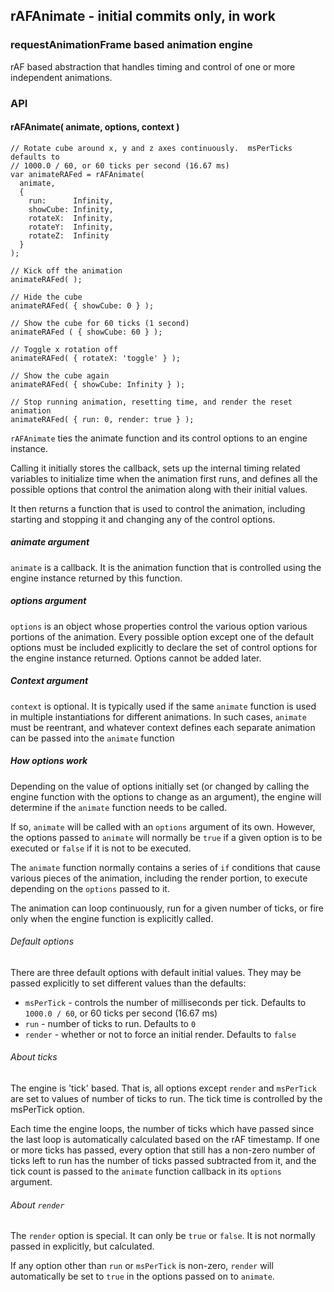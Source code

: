 ## rAFAnimate - initial commits only, in work

### requestAnimationFrame based animation engine
rAF based abstraction that handles timing and control of one or more independent
animations.

### API

#### rAFAnimate( animate, options, context )

    // Rotate cube around x, y and z axes continuously.  msPerTicks defaults to
    // 1000.0 / 60, or 60 ticks per second (16.67 ms)
    var animateRAFed = rAFAnimate(
      animate,
      {
        run:      Infinity,
        showCube: Infinity,
        rotateX:  Infinity,
        rotateY:  Infinity,
        rotateZ:  Infinity
      }
    );

    // Kick off the animation
    animateRAFed( );

    // Hide the cube
    animateRAFed( { showCube: 0 } );

    // Show the cube for 60 ticks (1 second)
    animateRAFed ( { showCube: 60 } );

    // Toggle x rotation off
    animateRAFed( { rotateX: 'toggle' } );

    // Show the cube again
    animateRAFed( { showCube: Infinity } );

    // Stop running animation, resetting time, and render the reset animation
    animateRAFed( { run: 0, render: true } );

`rAFAnimate` ties the animate function and its control options to an engine
instance.

Calling it initially stores the callback, sets up the internal timing related
variables to initialize time when the animation first runs, and defines all the
possible options that control the animation along with their initial values.

It then returns a function that is used to control the animation, including
starting and stopping it and changing any of the control options.

##### animate argument
`animate` is a callback.  It is the animation function that is controlled using
the engine instance returned by this function.

##### options argument
`options` is an object whose properties control the various option various
portions of the animation. Every possible option except one of the default
options must be included explicitly to declare the set of control options
for the engine instance returned.  Options cannot be added later.

##### Context argument
`context` is optional.  It is typically used if the same `animate` function is
used in multiple instantiations for different animations.  In such cases,
`animate` must be reentrant, and whatever context defines each separate
animation can be passed into the `animate` function

##### How options work
Depending on the value of options initially set (or changed by calling the
engine function with the options to change as an argument), the engine will
determine if the `animate` function needs to be called.

If so, `animate` will be called with an `options` argument of its own.  However,
the options passed to `animate` will normally be `true` if a given option is
to be executed or `false` if it is not to be executed.

The `animate` function normally contains a series of `if` conditions that cause
various pieces of the animation, including the render portion, to execute
depending on the `options` passed to it.

The animation can loop continuously, run for a given number of ticks, or fire
only when the engine function is explicitly called.

###### Default options
There are three default options with default initial values.  They may be passed
explicitly to set different values than the defaults:

- `msPerTick` - controls the number of milliseconds per tick.  Defaults to
`1000.0 / 60`, or 60 ticks per second (16.67 ms)
- `run` - number of ticks to run.  Defaults to `0`
- `render` - whether or not to force an initial render.  Defaults to `false`

###### About ticks
The engine is 'tick' based.  That is, all options except `render` and `msPerTick`
are set to values of number of ticks to run.  The tick time is controlled by the
msPerTick option.

Each time the engine loops, the number of ticks which have passed since the last
loop is automatically calculated based on the rAF timestamp.  If one or more
ticks has passed, every option that still has a non-zero number of ticks left
to run has the number of ticks passed subtracted from it, and the tick count
is passed to the `animate` function callback in its `options` argument.

###### About `render`
The `render` option is special.  It can only be `true` or `false`.  It is not
normally passed in explicitly, but calculated.

If any option other than `run` or `msPerTick` is non-zero, `render` will
automatically be set to `true` in the options passed on to `animate`.
